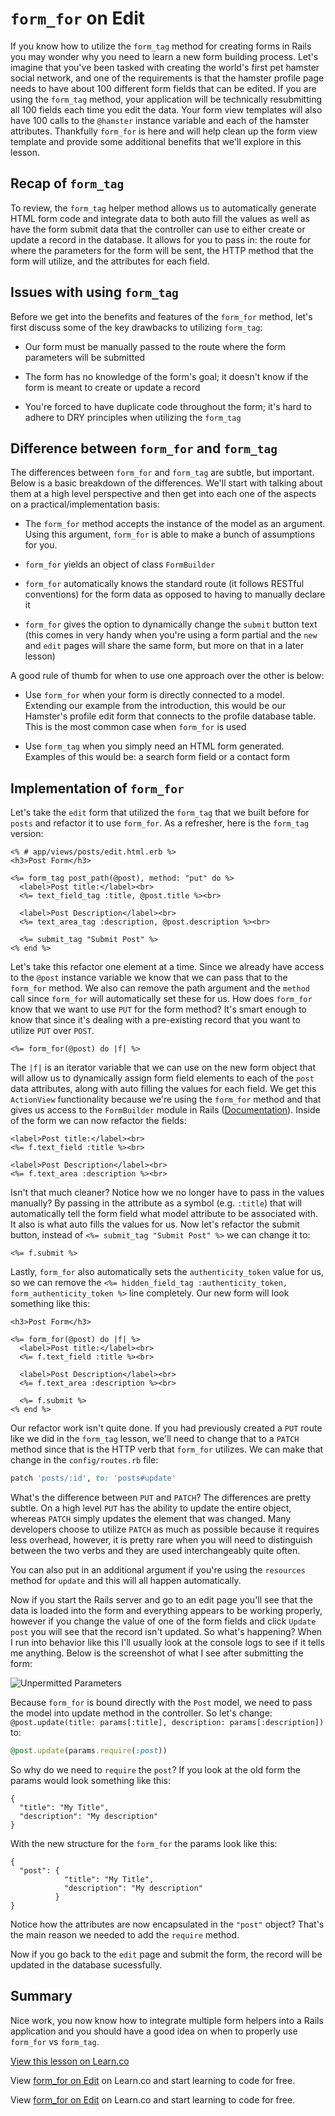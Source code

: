 # `form_for` on Edit

If you know how to utilize the `form_tag` method for creating forms in Rails you may wonder why you need to learn a new form building process. Let's imagine that you've been tasked with creating the world's first pet hamster social network, and one of the requirements is that the hamster profile page needs to have about 100 different form fields that can be edited. If you are using the `form_tag` method, your application will be technically resubmitting all 100 fields each time you edit the data. Your form view templates will also have 100 calls to the `@hamster` instance variable and each of the hamster attributes. Thankfully `form_for` is here and will help clean up the form view template and provide some additional benefits that we'll explore in this lesson.


## Recap of `form_tag`

To review, the `form_tag` helper method allows us to automatically generate HTML form code and integrate data to both auto fill the values as well as have the form submit data that the controller can use to either create or update a record in the database. It allows for you to pass in: the route for where the parameters for the form will be sent, the HTTP method that the form will utilize, and the attributes for each field.


## Issues with using `form_tag`

Before we get into the benefits and features of the `form_for` method, let's first discuss some of the key drawbacks to utilizing `form_tag`:

* Our form must be manually passed to the route where the form parameters will be submitted

* The form has no knowledge of the form's goal; it doesn't know if the form is meant to create or update a record

* You're forced to have duplicate code throughout the form; it's hard to adhere to DRY principles when utilizing the `form_tag`


## Difference between `form_for` and `form_tag`

The differences between `form_for` and `form_tag` are subtle, but important. Below is a basic breakdown of the differences. We'll start with talking about them at a high level perspective and then get into each one of the aspects on a practical/implementation basis:

* The `form_for` method accepts the instance of the model as an argument. Using this argument, `form_for` is able to make a bunch of assumptions for you.

* `form_for` yields an object of class `FormBuilder`

* `form_for` automatically knows the standard route (it follows RESTful conventions) for the form data as opposed to having to manually declare it

* `form_for` gives the option to dynamically change the `submit` button text (this comes in very handy when you're using a form partial and the `new` and `edit` pages will share the same form, but more on that in a later lesson)

A good rule of thumb for when to use one approach over the other is below:

* Use `form_for` when your form is directly connected to a model. Extending our example from the introduction, this would be our Hamster's profile edit form that connects to the profile database table. This is the most common case when `form_for` is used

* Use `form_tag` when you simply need an HTML form generated. Examples of this would be: a search form field or a contact form


## Implementation of `form_for`

Let's take the `edit` form that utilized the `form_tag` that we built before for `posts` and refactor it to use `form_for`. As a refresher, here is the `form_tag` version:

```erb
<% # app/views/posts/edit.html.erb %>
<h3>Post Form</h3>

<%= form_tag post_path(@post), method: "put" do %>
  <label>Post title:</label><br>
  <%= text_field_tag :title, @post.title %><br>

  <label>Post Description</label><br>
  <%= text_area_tag :description, @post.description %><br>

  <%= submit_tag "Submit Post" %>
<% end %>
```

Let's take this refactor one element at a time. Since we already have access to the `@post` instance variable we know that we can pass that to the `form_for` method. We also can remove the path argument and the `method` call since `form_for` will automatically set these for us. How does `form_for` know that we want to use `PUT` for the form method? It's smart enough to know that since it's dealing with a pre-existing record that you want to utilize `PUT` over `POST`.

```erb
<%= form_for(@post) do |f| %>
```

The `|f|` is an iterator variable that we can use on the new form object that will allow us to dynamically assign form field elements to each of the `post` data attributes, along with auto filling the values for each field. We get this `ActionView` functionality because we're using the `form_for` method and that gives us access to the `FormBuilder` module in Rails ([Documentation](http://api.rubyonrails.org/classes/ActionView/Helpers/FormBuilder.html)). Inside of the form we can now refactor the fields:

```erb
<label>Post title:</label><br>
<%= f.text_field :title %><br>

<label>Post Description</label><br>
<%= f.text_area :description %><br>
```

Isn't that much cleaner? Notice how we no longer have to pass in the values manually? By passing in the attribute as a symbol (e.g. `:title`) that will automatically tell the form field what model attribute to be associated with. It also is what auto fills the values for us. Now let's refactor the submit button, instead of `<%= submit_tag "Submit Post" %>` we can change it to:

```erb
<%= f.submit %>
```

Lastly, `form_for` also automatically sets the `authenticity_token` value for us, so we can remove the `<%= hidden_field_tag :authenticity_token, form_authenticity_token %>` line completely. Our new form will look something like this:

```erb
<h3>Post Form</h3>

<%= form_for(@post) do |f| %>
  <label>Post title:</label><br>
  <%= f.text_field :title %><br>

  <label>Post Description</label><br>
  <%= f.text_area :description %><br>

  <%= f.submit %>
<% end %>
```

Our refactor work isn't quite done. If you had previously created a `PUT` route like we did in the `form_tag` lesson, we'll need to change that to a `PATCH` method since that is the HTTP verb that `form_for` utilizes. We can make that change in the `config/routes.rb` file:

```ruby
patch 'posts/:id', to: 'posts#update'
```

What's the difference between `PUT` and `PATCH`? The differences are pretty subtle. On a high level `PUT` has the ability to update the entire object, whereas `PATCH` simply updates the element that was changed. Many developers choose to utilize `PATCH` as much as possible because it requires less overhead, however, it is pretty rare when you will need to distinguish between the two verbs and they are used interchangeably quite often.

You can also put in an additional argument if you're using the `resources` method for `update` and this will all happen automatically.

Now if you start the Rails server and go to an edit page you'll see that the data is loaded into the form and everything appears to be working properly, however if you change the value of one of the form fields and click `Update post` you will see that the record isn't updated. So what's happening? When I run into behavior like this I'll usually look at the console logs to see if it tells me anything. Below is the screenshot of what I see after submitting the form:

![Unpermitted Parameters](https://s3.amazonaws.com/flatiron-bucket/readme-lessons/unpermitted_params.png)

Because `form_for` is bound directly with the `Post` model, we need to pass the model into update method in the controller. So let's change: `@post.update(title: params[:title], description: params[:description])` to:

```ruby
@post.update(params.require(:post))
```

So why do we need to `require` the `post`? If you look at the old form the params would look something like this:

```
{
  "title": "My Title",
  "description": "My description"
}
```

With the new structure for the `form_for` the params look like this:

```
{
  "post": {
            "title": "My Title",
            "description": "My description"
          }
}
```

Notice how the attributes are now encapsulated in the `"post"` object? That's the main reason we needed to add the `require` method.

Now if you go back to the `edit` page and submit the form, the record will be updated in the database sucessfully.


## Summary

Nice work, you now know how to integrate multiple form helpers into a Rails application and you should have a good idea on when to properly use `form_for` vs `form_tag`.

<a href='https://learn.co/lessons/rails-form_for-on-edit-readme' data-visibility='hidden'>View this lesson on Learn.co</a>

<p data-visibility='hidden'>View <a href='https://learn.co/lessons/rails-form_for-on-edit-readme'>form_for on Edit</a> on Learn.co and start learning to code for free.</p>

<p class='util--hide'>View <a href='https://learn.co/lessons/rails-form_for-on-edit-readme'>form_for on Edit</a> on Learn.co and start learning to code for free.</p>
